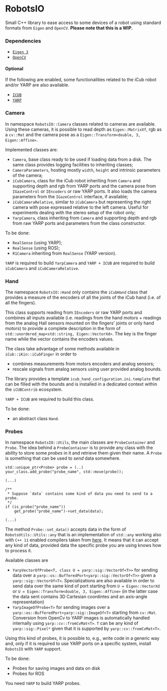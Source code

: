 # RobotsIO

Small C++ library to ease access to some devices of a robot using standard
formats from `Eigen` and `OpenCV`. **Please note that this is a WIP.**

### Dependencies

- [`Eigen 3`](http://eigen.tuxfamily.org/index.php?title=Main_Page)
- [`OpenCV`](https://opencv.org/)

#### Optional
If the following are enabled, some functionalities related to the iCub robot and/or YARP are also available.

- [`ICUB`](https://github.com/robotology/icub-main)
- [`YARP`](https://github.com/robotology/yarp)

### Camera
In namespace `RobotsIO::Camera` classes related to cameras are available. Using these cameras, it is possible to read depth as `Eigen::MatrixXf`, rgb as a `cv::Mat` and the camera pose as a `Eigen::Transform<double, 3, Eigen::Affine>`.

Implemented classes are:
- `Camera`, base class ready to be used if loading data from a disk. The same class provides logging facilities to inheriting classes;
- `CameraParameters`, hosting mostly `width`, `height` and intrinsic parameters of the camera;
- `iCubCamera`, class for the iCub robot inheriting from `Camera` and supporting
  depth and rgb from YARP ports and the camera pose from `IGazeControl` or `IEncoders` or raw YARP ports. It also loads the camera parameters from the `IGazeControl` interface, if available;
- `iCubCameraRelative`, similar to `iCubCamera` but representing the right
  camera with pose expressed relative to the left camera. Useful for experiments dealing with the stereo setup of the robot only;
- `YarpCamera`, class inheriting from `Camera` and supporting depth and rgb from raw YARP ports and parameters from the class constructor.

To be done:
- `RealSense` (using YARP);
- `RealSense` (using ROS);
- `R1Camera` inheriting from `RealSense` (YARP version).

`YARP` is required to build `YarpCamera` and `YARP + ICUB` are required to build `iCubCamera` and `iCubCameraRelative`.

### Hand

The namespace `RobotsIO::Hand` only contains the `iCubHand` class that
provides a measure of the encoders of all the joints of the iCub hand (i.e. of all the fingers).

This class supports reading from `IEncoders` or raw YARP ports and combines all
inputs available (i.e. readings from the hand motors + readings from the analog
Hall sensors mounted on the fingers' joints or only hand motors) to provide a
complete description in the form of `std::unordered_map<std::string,
Eigen::VectorXd>`.  The key is the finger name while the vector contains the encoders values.

The class take advantage of some methods available in `iCub::iKin::iCubFinger` in order to
- combines measurements from motors encoders and analog sensors;
- rescale signals from analog sensors using user provided analog
bounds.

The library provides a template `icub_hand_configuration.ini.template` that can
be filled with the bounds and is installed in a dedicated context within the `iCUBContrib` ecosystem.

`YARP + ICUB` are required to build this class.

To be done:
- an abstract class `Hand`.

### Probes

In namespace `RobotsIO::Utils`, the main classes are `ProbeContainer`
and `Probe`. The idea behind a `ProbeContainer` is to provide any class 
with the ability to store some *probes* in it and retrieve them given
their name. A `Probe` is something that can be used to *send* data somewhere.

```
std::unique_ptr<Probe> probe = (..)
your_class.add_probe("probe_name", std::move(probe));
```

```
(...)

/**
 * Suppose `data` contains some kind of data you need to send to a probe.
 */
if (is_probe("probe_name"))
    get_probe("probe_name")->set_data(data);

(...)
```

The method `Probe::set_data()` accepts data in the form of
`RobotsUtils::Utils::any` that is an implementation of `std::any` working also
with `C++ 11` enabled compilers taken from
[here](https://github.com/robotology/bayes-filters-lib/blob/master/src/BayesFilters/include/BayesFilters/any.h). It
means that it can accept any kind of data, provided data the specific probe you are using knows how to process it.

Available classes are
- `YarpVectorOfProbe<T, class U = yarp::sig::VectorOf<T>>` for
sending data over a `yarp::os::BufferedPort<yarp::sig::VectorOf<T>>` given a
`yarp::sig::VectorOf<T>`. Specializations are also available in order to send
data over the same kind of port starting from `U = Eigen::VectorXd` or `U =
Eigen::Transform<double, 3, Eigen::Affine>` (in the latter case the data sent contains 3D
Cartesian coordintes and an axis-angle representation)
- `YarpImageOfProbe<T>` for sending images over a
`yarp::os::BufferedPort<yarp::sig::ImageOf<T>` starting from
`cv::Mat`. Conversion from OpenCv to YARP images is automatically handled
internally using `yarp::cv::fromCvMat<T>`. `T` can be any kind of
`yarp::sig::Pixel*` given that it is supported by `yarp::cv::fromCvMat<T>`.

Using this kind of probes, it is possible to, e.g., write code in a generic way and,
only if it is required to use YARP ports on a specific system, install `RobotsIO`
with `YARP` support.

To be done:
- Probes for saving images and data on disk
- Probes for ROS

You need `YARP` to build YARP probes.
